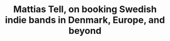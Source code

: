 ---
layout: page
title: Mattias Tell, on booking Swedish indie bands in Denmark, Europe, and beyond
description: 
img: "assets/img/Mattias Tell cover.jpg"
redirect: https://open.spotify.com/episode/5GuXzlYvkpl4Y3otz7gVOg
importance: 8
---